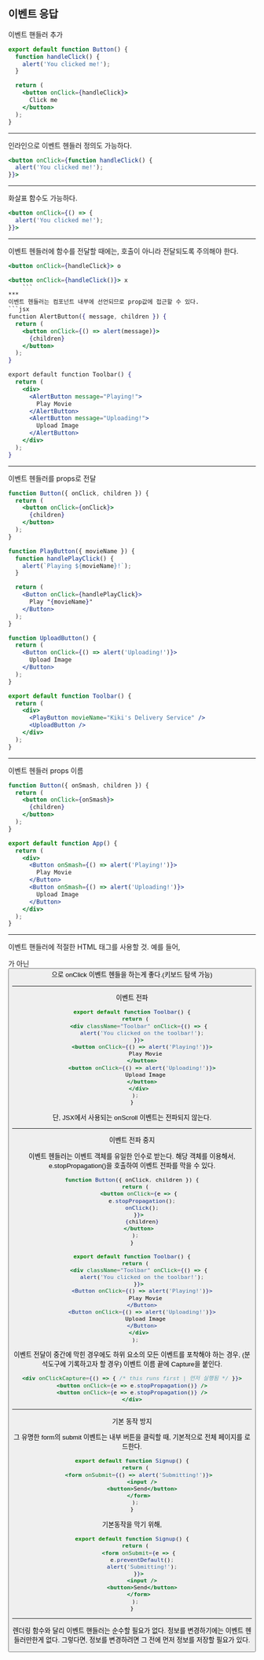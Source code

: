 ## 이벤트 응답

이벤트 핸들러 추가
```jsx
export default function Button() {
  function handleClick() {
    alert('You clicked me!');
  }

  return (
    <button onClick={handleClick}>
      Click me
    </button>
  );
}
```
***
인라인으로 이벤트 헨들러 정의도 가능하다.
```jsx
<button onClick={function handleClick() {
  alert('You clicked me!');
}}>
```
***
화살표 함수도 가능하다.
```jsx
<button onClick={() => {
  alert('You clicked me!');
}}>
```
***
이벤트 헨들러에 함수를 전달할 때에는, 호출이 아니라 전달되도록 주의해야 한다.
```jsx
<button onClick={handleClick}> o

<button onClick={handleClick()}> x
    ```
***
이벤트 헨들러는 컴포넌트 내부에 선언되므로 prop값에 접근할 수 있다.
```jsx
function AlertButton({ message, children }) {
  return (
    <button onClick={() => alert(message)}>
      {children}
    </button>
  );
}

export default function Toolbar() {
  return (
    <div>
      <AlertButton message="Playing!">
        Play Movie
      </AlertButton>
      <AlertButton message="Uploading!">
        Upload Image
      </AlertButton>
    </div>
  );
}
```
***
이벤트 헨들러를 props로 전달
```jsx
function Button({ onClick, children }) {
  return (
    <button onClick={onClick}>
      {children}
    </button>
  );
}

function PlayButton({ movieName }) {
  function handlePlayClick() {
    alert(`Playing ${movieName}!`);
  }

  return (
    <Button onClick={handlePlayClick}>
      Play "{movieName}"
    </Button>
  );
}

function UploadButton() {
  return (
    <Button onClick={() => alert('Uploading!')}>
      Upload Image
    </Button>
  );
}

export default function Toolbar() {
  return (
    <div>
      <PlayButton movieName="Kiki's Delivery Service" />
      <UploadButton />
    </div>
  );
}
```
***
이벤트 헨들러 props 이름
```jsx
function Button({ onSmash, children }) {
  return (
    <button onClick={onSmash}>
      {children}
    </button>
  );
}

export default function App() {
  return (
    <div>
      <Button onSmash={() => alert('Playing!')}>
        Play Movie
      </Button>
      <Button onSmash={() => alert('Uploading!')}>
        Upload Image
      </Button>
    </div>
  );
}
```
***
이벤트 핸들러에 적절한 HTML 태그를 사용할 것. 예를 들어, <div>가 아닌 <button>으로 onClick 이벤트 헨들을 하는게 좋다.(키보드 탐색 가능) 
***
이벤트 전파

```jsx
export default function Toolbar() {
  return (
    <div className="Toolbar" onClick={() => {
      alert('You clicked on the toolbar!');
    }}>
      <button onClick={() => alert('Playing!')}>
        Play Movie
      </button>
      <button onClick={() => alert('Uploading!')}>
        Upload Image
      </button>
    </div>
  );
}
```
단, JSX에서 사용되는 onScroll 이벤트는 전파되지 않는다.

***
이벤트 전파 중지

이벤트 헨들러는 이벤트 객체를 유일한 인수로 받는다. 
해당 객체를 이용해서, e.stopPropagation()을 호출하여 이벤트 전파를 막을 수 있다.
```jsx
function Button({ onClick, children }) {
  return (
    <button onClick={e => {
      e.stopPropagation();
      onClick();
    }}>
      {children}
    </button>
  );
}

export default function Toolbar() {
  return (
    <div className="Toolbar" onClick={() => {
      alert('You clicked on the toolbar!');
    }}>
      <Button onClick={() => alert('Playing!')}>
        Play Movie
      </Button>
      <Button onClick={() => alert('Uploading!')}>
        Upload Image
      </Button>
    </div>
  );
  ```
  이벤트 전달이 중간에 막힌 경우에도 하위 요소의 모든 이벤트를 포착해야 하는 경우, (분석도구에 기록하고자 할 경우) 이벤트 이름 끝에 Capture을 붙인다. 
  ```jsx
  <div onClickCapture={() => { /* this runs first | 먼저 실행됨 */ }}>
  <button onClick={e => e.stopPropagation()} />
  <button onClick={e => e.stopPropagation()} />
</div>
```
***
 기본 동작 방지
 
그 유명한 form의 submit 이벤트는 내부 버튼을 클릭할 때, 기본적으로 전체 페이지를 로드한다.
```jsx
export default function Signup() {
  return (
    <form onSubmit={() => alert('Submitting!')}>
      <input />
      <button>Send</button>
    </form>
  );
}
```
기본동작을 막기 위해,
```jsx
export default function Signup() {
  return (
    <form onSubmit={e => {
      e.preventDefault();
      alert('Submitting!');
    }}>
      <input />
      <button>Send</button>
    </form>
  );
}
```
***
렌더링 함수와 달리 이벤트 핸들러는 순수할 필요가 없다. 정보를 변경하기에는 이벤트 헨들러만한게 없다. 그렇다면, 정보를 변경하려면 그 전에 먼저 정보를 저장할 필요가 있다.